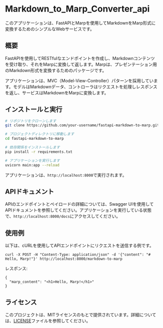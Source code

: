 # Markdown_to_Marp_Converter_api

このアプリケーションは、FastAPIとMarpを使用してMarkdownをMarp形式に変換するためのシンプルなWebサービスです。

## 概要

FastAPIを使用してRESTfulなエンドポイントを作成し、Markdownコンテンツを受け取り、それをMarpに変換して返します。Marpは、プレゼンテーション用のMarkdown形式を変換するためのパッケージです。

アプリケーションは、MVC（Model-View-Controller）パターンを採用しています。モデルはMarkdownデータ、コントローラはリクエストを処理しレスポンスを返し、サービスはMarkdownをMarpに変換します。

## インストールと実行

```bash
# リポジトリをクローンします
git clone https://github.com/your-username/fastapi-markdown-to-marp.git

# プロジェクトディレクトリに移動します
cd fastapi-markdown-to-marp

# 依存関係をインストールします
pip install -r requirements.txt

# アプリケーションを実行します
uvicorn main:app --reload
```

アプリケーションは、`http://localhost:8000`で実行されます。

## APIドキュメント

APIのエンドポイントとペイロードの詳細については、Swagger UIを使用してAPIドキュメントを参照してください。アプリケーションを実行している状態で、`http://localhost:8000/docs`にアクセスしてください。

## 使用例

以下は、cURLを使用してAPIエンドポイントにリクエストを送信する例です。

```
curl -X POST -H "Content-Type: application/json" -d '{"content": "# Hello, Marp!"}' http://localhost:8000/markdown-to-marp
```

レスポンス:

```
{
  "marp_content": "<h1>Hello, Marp!</h1>"
}
```

## ライセンス

このプロジェクトは、MITライセンスのもとで提供されています。詳細については、[LICENSE](https://chat.openai.com/c/LICENSE)ファイルを参照してください。